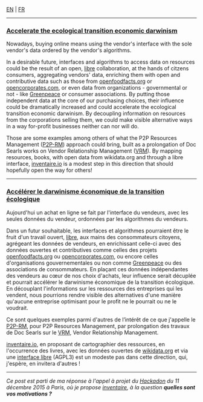 <a href="#EN" rel="alternate" hreflang="en">EN</a> | <a href="#FR" rel="alternate" hreflang="fr">FR</a>

<hr>

<h3><a name="EN" href="#EN">Accelerate the ecological transition economic darwinism</a></h3>

Nowadays, buying online means using the vendor's interface with the sole vendor's data ordered by the vendor's algorithms.

In a desirable future, interfaces and algorithms to access data on resources could be the result of an open, [libre](/tags/libre) collaboration, at the hands of citzens consumers, aggregating vendors' data, enriching them with open and contributive data such as those from [openfoodfacts.org](http://openfoodfacts.org) or [opencorporates.com](http://opencorporates.com), or even data from organizations - governmental or not - like [Greenpeace](http://greenpeace.org) or consumer associations. By putting those independent data at the core of our purchasing choices, their influence could be dramatically increased and could accelerate the ecological transition economic darwinism. By decoupling information on resources from the corporations selling them, we could make visible alternative ways in a way for-profit businesses neither can nor will do.

Those are some examples among others of what the P2P Resources Management ([P2P-RM](/tags/p2p-rm)) approach could bring, built as a prolongation of Doc Searls works on Vendor Relationship Management ([VRM](/tags/vrm)).
By mapping resources, books, with open data from wikidata.org and through a libre interface, [inventaire.io](https://inventaire.io) is a modest step in this direction that should hopefully open the way for others!

<hr>

<h3><a name="FR" href="#FR">Accélérer le darwinisme économique de la transition écologique</a></h3>

Aujourd'hui un achat en ligne se fait par l'interface du vendeurs, avec les seules données du vendeur, ordonnées par les algorithmes du vendeurs.

Dans un futur souhaitable, les interfaces et algorithmes pourraient être le fruit d'un travail ouvert, [libre](/tags/libre), aux mains des consommateurs citoyens, agrégeant les données de vendeurs, en enrichissant celle-ci avec des données ouvertes et contributives comme celles des projets [openfoodfacts.org](http://openfoodfacts.org) ou [opencorporates.com](http://opencorporates.com), ou encore celles d'organisations gouvernementales ou non comme [Greenpeace](http://greenpeace.org) ou des associations de consommateurs. En plaçant ces données indépendantes des vendeurs au cœur de nos choix d'achats, leur influence serait décuplée et pourrait accélérer le darwinisme économique de la transition écologique. En découplant l'informations sur les ressources des  entreprises qui les vendent, nous pourrions rendre visible des alternatives d'une manière qu'aucune entreprise optimisant pour le profit ne le pourrait ou ne le voudrait.

Ce sont quelques exemples parmi d'autres de l’intérêt de ce que j'appelle le [P2P-RM](/tags/p2p-rm), pour P2P Resources Management, par prolongation des travaux de Doc Searls sur le [VRM](/tags/vrm), Vendor Relationship Management.

[inventaire.io](https://inventaire.io), en proposant de cartographier des ressources, en l'occurrence des livres, avec les données ouvertes de [wikidata.org](/tags/wikidata) et via une [interface libre](https://github.com/inventaire/inventaire) (AGPL3) est un modeste pas dans cette direction, qui, j'espère, en invitera d'autres !

<hr>

*Ce post est parti de ma réponse à l'appel à projet du [Hackadon](https://hackadon.org) du 11 décembre 2015 à Paris, où je propose [inventaire](/tags/inventaire), à la question **quelles sont vos motivations ?***
